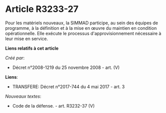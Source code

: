 # Article R3233-27

Pour les matériels nouveaux, la SIMMAD participe, au sein des équipes de programme, à la définition et à la mise en œuvre du
maintien en condition opérationnelle. Elle exécute le processus d'approvisionnement nécessaire à leur mise en service.

**Liens relatifs à cet article**

_Créé par_:

  - Décret n°2008-1219 du 25 novembre 2008 - art. (V)

**Liens**:

  - TRANSFERE: Décret n°2017-744 du 4 mai 2017 - art. 3

_Nouveaux textes_:

  - Code de la défense. - art. R3232-37 (V)

